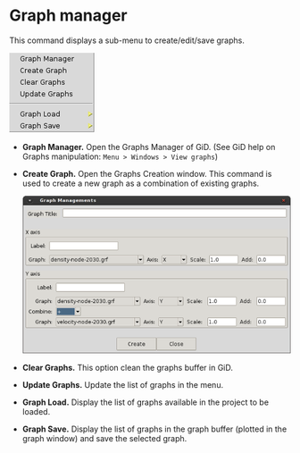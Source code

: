 # Graph manager

This command displays a sub-menu to create/edit/save graphs.

![Alt Text](img/p4_post_graphs_submenu.png "Graph manager sub-menu")

<!-- *Figure. Example of Particle-Analytics Toolbox within GiD.* -->

* **Graph Manager.** Open the Graphs Manager of GiD. (See GiD help on Graphs manipulation: `Menu > Windows > View graphs`)

* **Create Graph.** Open the Graphs Creation window. This command is used to create a new graph as a combination of existing graphs.

  ![Alt Text](img/p4_post_graphs_create.png "Graph manager sub-menu")

* **Clear Graphs.** This option clean the graphs buffer in GiD.

* **Update Graphs.** Update the list of graphs in the menu.

* **Graph Load.** Display the list of graphs available in the project to be loaded.

* **Graph Save.** Display the list of graphs in the graph buffer (plotted in the graph window) and save the selected graph.